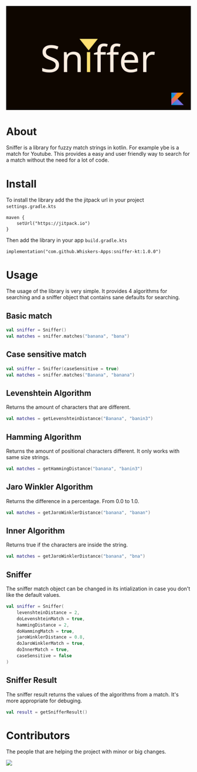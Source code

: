 <div align="center">

<img src="./sniffer.webp">

</div>

# About
Sniffer is a library for fuzzy match strings in kotlin. For example ybe is a match for Youtube. This provides a easy and user friendly way to search for a match without the need for a lot of code.

# Install
To install the library add the the jitpack url in your project `settings.gradle.kts`

```
maven {
    setUrl("https://jitpack.io")
}
```

Then add the library in your app `build.gradle.kts`

```
implementation("com.github.Whiskers-Apps:sniffer-kt:1.0.0")
```

# Usage
The usage of the library is very simple. It provides 4 algorithms for searching and a sniffer object that contains sane defaults for searching.

## Basic match
```kotlin
val sniffer = Sniffer()
val matches = sniffer.matches("banana", "bana")
```

## Case sensitive match
```kotlin
val sniffer = Sniffer(caseSensitive = true)
val matches = sniffer.matches("Banana", "banana")
```

## Levenshtein Algorithm
Returns the amount of characters that are different.
```kotlin
val matches = getLevenshteinDistance("Banana", "banin3")
```

## Hamming Algorithm
Returns the amount of positional characters different. It only works with same size strings.
```kotlin
val matches = getHammingDistance("banana", "banin3")
```

## Jaro Winkler Algorithm
Returns the difference in a percentage. From 0.0 to 1.0.
```kotlin
val matches = getJaroWinklerDistance("banana", "banan")
```

## Inner Algorithm
Returns true if the characters are inside the string.
```kotlin
val matches = getJaroWinklerDistance("banana", "bna")
```

## Sniffer
The sniffer match object can be changed in its intialization in case you don't like the default values.

```kotlin
val sniffer = Sniffer(
    levenshteinDistance = 2,
    doLevenshteinMatch = true,
    hammingDistance = 2,
    doHammingMatch = true,
    jaroWinklerDistance = 0.8,
    doJaroWinklerMatch = true,
    doInnerMatch = true,
    caseSensitive = false
)
```

## Sniffer Result
The sniffer result returns the values of the algorithms from a match. It's more appropriate for debuging. 

```kotlin
val result = getSnifferResult()
```

# Contributors
The people that are helping the project with minor or big changes.

<a href="https://github.com/whiskers-apps/sniffer-kt/graphs/contributors">
  <img src="https://contrib.rocks/image?repo=whiskers-apps/sniffer-kt" />
</a>